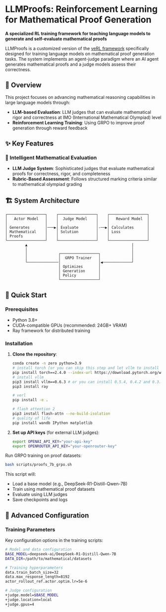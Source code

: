 # LLMProofs: Reinforcement Learning for Mathematical Proof Generation

**A specialized RL training framework for teaching language models to generate and self-evaluate mathematical proofs**

LLMProofs is a customized version of the [veRL framework](https://github.com/volcengine/verl) specifically designed for training language models on mathematical proof generation tasks. The system implements an agent-judge paradigm where an AI agent generates mathematical proofs and a judge models assess their correctness.

## 🎯 Overview

This project focuses on advancing mathematical reasoning capabilities in large language models through:

- **LLM-based Evaluation**: LLM judges that can evaluate mathematical rigor and correctness at IMO (International Mathematical Olympiad) level
- **Reinforcement Learning Training**: Using GRPO to improve proof generation through reward feedback

## ✨ Key Features

### 🤖 Intelligent Mathematical Evaluation
- **LLM Judge System**: Sophisticated judges that evaluate mathematical proofs for correctness, rigor, and completeness
- **Rubric-Based Assessment**: Follows structured marking criteria similar to mathematical olympiad grading


## 🏗️ System Architecture

```
┌─────────────────┐    ┌─────────────────┐    ┌─────────────────┐
│   Actor Model   │    │  Judge Model    │    │   Reward Model  │
│                 │    │                 │    │                 │
│ Generates       │───▶│ Evaluate        │-──▶│ Calculates      │
│ Mathematical    │    │ Solution        │    │ Loss            │
│ Proofs          │    │                 │    │                 │
└─────────────────┘    └─────────────────┘    └─────────────────┘
         ▲                                               |
         │                                               │
         │              ┌─────────────────┐              │
         │              │  GRPO Trainer   │              │
         └──────────────│                 │◀─────────────┘
                        │ Optimizes       │
                        │ Generation      │
                        │ Policy          │
                        └─────────────────┘
```

## 🚀 Quick Start

### Prerequisites

- Python 3.8+
- CUDA-compatible GPUs (recommended: 24GB+ VRAM)
- Ray framework for distributed training

### Installation

1. **Clone the repository**:
   ```bash
   conda create -n zero python=3.9
   # install torch [or you can skip this step and let vllm to install the correct version for you]
   pip install torch==2.4.0 --index-url https://download.pytorch.org/whl/cu121
   # install vllm
   pip3 install vllm==0.6.3 # or you can install 0.5.4, 0.4.2 and 0.3.1
   pip3 install ray

   # verl
   pip install -e .

   # flash attention 2
   pip3 install flash-attn --no-build-isolation
   # quality of life
   pip install wandb IPython matplotlib
   ```

3. **Set up API keys** (for external LLM judges):
   ```bash
   export OPENAI_API_KEY="your-api-key"
   export OPENROUTER_API_KEY="your-openrouter-key"
   ```
Run GRPO training on proof datasets:
```bash
bash scripts/proofs_7b_grpo.sh
```

This script will:
- Load a base model (e.g., DeepSeek-R1-Distill-Qwen-7B)
- Train using mathematical proof datasets
- Evaluate using LLM judges
- Save checkpoints and logs



## 🔬 Advanced Configuration

### Training Parameters

Key configuration options in the training scripts:

```bash
# Model and data configuration
BASE_MODEL=deepseek-ai/DeepSeek-R1-Distill-Qwen-7B
DATA_DIR=/path/to/mathematical/datasets

# Training hyperparameters
data.train_batch_size=32
data.max_response_length=8192
actor_rollout_ref.actor.optim.lr=5e-6

# Judge configuration
+judge.model=$BASE_MODEL
+judge.location=local
+judge.gpus=4
```
